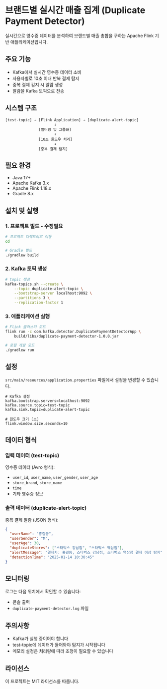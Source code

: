 #  브랜드별 실시간 매출 집계 (Duplicate Payment Detector)

실시간으로 영수증 데이터를 분석하여 브랜드별 매출 총합을 구하는 Apache Flink 기반 애플리케이션입니다.

## 주요 기능

- Kafka에서 실시간 영수증 데이터 소비
- 사용자별로 10초 이내 반복 결제 탐지
- 중복 결제 감지 시 알람 생성
- 알람을 Kafka 토픽으로 전송

## 시스템 구조

```
[test-topic] → [Flink Application] → [duplicate-alert-topic]
                      ↓
               [필터링 및 그룹화]
                      ↓
               [10초 윈도우 처리]
                      ↓
               [중복 결제 탐지]
```

## 필요 환경

- Java 17+
- Apache Kafka 3.x
- Apache Flink 1.18.x
- Gradle 8.x

## 설치 및 실행

### 1. 프로젝트 빌드 - 수정필요

```bash
# 프로젝트 디렉토리로 이동
cd 

# Gradle 빌드
./gradlew build
```

### 2. Kafka 토픽 생성

```bash
# topic 생성
kafka-topics.sh --create \
    --topic duplicate-alert-topic \
    --bootstrap-server localhost:9092 \
    --partitions 3 \
    --replication-factor 1
```

### 3. 애플리케이션 실행

```bash
# Flink 클러스터 모드
flink run -c com.kafka.detector.DuplicatePaymentDetectorApp \
    build/libs/duplicate-payment-detector-1.0.0.jar

# 로컬 개발 모드
./gradlew run
```

## 설정

`src/main/resources/application.properties` 파일에서 설정을 변경할 수 있습니다.

```properties
# Kafka 설정
kafka.bootstrap.servers=localhost:9092
kafka.source.topic=test-topic
kafka.sink.topic=duplicate-alert-topic

# 윈도우 크기 (초)
flink.window.size.seconds=10
```

## 데이터 형식

### 입력 데이터 (test-topic)

영수증 데이터 (Avro 형식):
- `user_id`, `user_name`, `user_gender`, `user_age`
- `store_brand`, `store_name`
- `time`
- 기타 영수증 정보

### 출력 데이터 (duplicate-alert-topic)

중복 결제 알람 (JSON 형식):
```json
{
  "userName": "홍길동",
  "userGender": "M",
  "userAge": 30,
  "duplicateStores": ["스타벅스 강남점", "스타벅스 역삼점"],
  "alertMessage": "결제자: 홍길동, 스타벅스 강남점, 스타벅스 역삼점 결제 이상 탐지",
  "detectionTime": "2025-01-14 10:30:45"
}
```

## 모니터링

로그는 다음 위치에서 확인할 수 있습니다:
- 콘솔 출력
- `duplicate-payment-detector.log` 파일

## 주의사항

- Kafka가 실행 중이어야 합니다
- test-topic에 데이터가 들어와야 탐지가 시작됩니다
- 메모리 설정은 처리량에 따라 조정이 필요할 수 있습니다

## 라이선스

이 프로젝트는 MIT 라이선스를 따릅니다.
